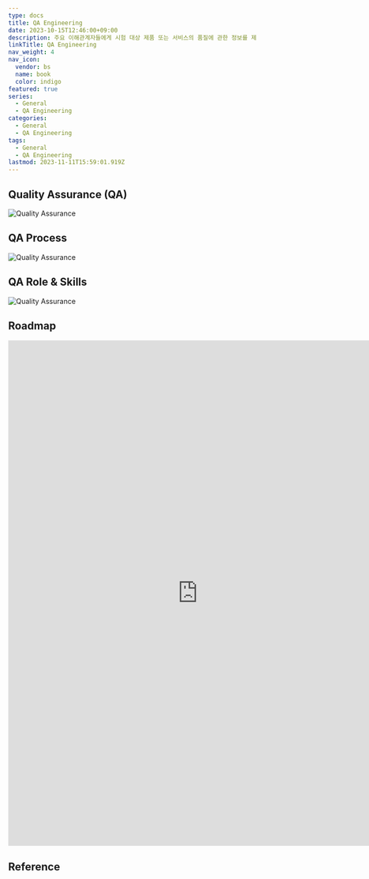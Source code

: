 ```yaml
---
type: docs
title: QA Engineering
date: 2023-10-15T12:46:00+09:00
description: 주요 이해관계자들에게 시험 대상 제품 또는 서비스의 품질에 관한 정보를 제공하는 조사 과정
linkTitle: QA Engineering
nav_weight: 4
nav_icon:
  vendor: bs
  name: book
  color: indigo
featured: true
series:
  - General
  - QA Engineering
categories:
  - General
  - QA Engineering
tags:
  - General
  - QA Engineering
lastmod: 2023-11-11T15:59:01.919Z
---
```


## Quality Assurance (QA)

![Quality Assurance](/notes/quality-assurance-1.png#center)

## QA Process

![Quality Assurance](/notes/Quality-Assurance-Process-1.jpg#center)

## QA Role & Skills

![Quality Assurance](/notes/0_IQmoYSo_cFPuzbEM.webp#center)

## Roadmap

<p align="center">
<iframe width="768" height="1024" src="https://roadmap.sh/qa?s=652b754df43a58c923ce9d26" frameborder="0" allow="accelerometer; autoplay; encrypted-media; gyroscope; picture-in-picture" allowfullscreen></iframe>
</p>

## Reference
